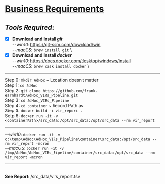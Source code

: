 # [Business Requirements](/requirements.md)

## _Tools Required_:
- [x] **Download and Install _git_** \
--_win10_: https://git-scm.com/download/win \
--_macOS_: `brew install git` \
- [x] **Download and Install _docker_** \
--_win10_: https://docs.docker.com/desktop/windows/install \
--_macOS_: `brew cask install docker` \
  
---
Step 0: `mkdir AdHoc` ~ Location doesn't matter \
Step 1: `cd AdHoc` \
Step 2: `git clone https://github.com/frank-earnhardt/AdHoc_VIRs_Pipeline.git` \
Step 3: `cd AdHoc_VIRs_Pipeline` \
Step 4: `cd container` ~ Record Path as <containerPath> \
Step 5: `docker build -t vir_report .` \
Setp 6: `docker run -it -v <containerPath>/src_data:/opt/src_data:/opt/src_data --rm vir_report`

---
--_win10_: `docker run -it -v c:\temp\AdHoc\AdHoc_VIRs_Pipeline\container\src_data:/opt/src_data --rm vir_report -mcron` \
--_macOS_: `docker run -it -v /tmp/AdHoc/AdHoc_VIRs_Pipeline/container/src_data:/opt/src_data --rm vir_report -mcron`

---
 \
**See Report**: <containerPath>/src_data/virs_report.tsv
